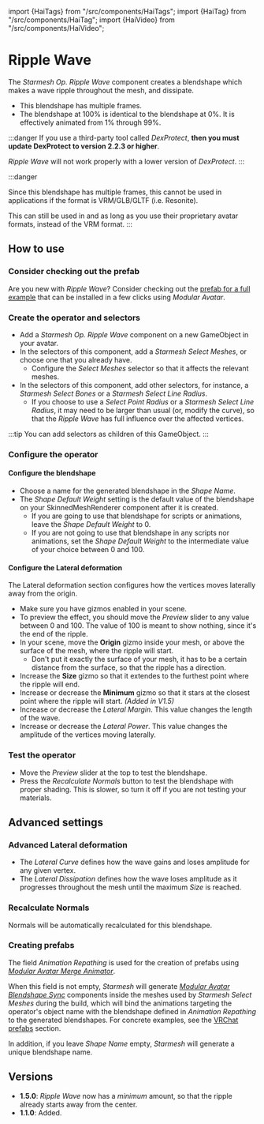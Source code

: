 ﻿import {HaiTags} from "/src/components/HaiTags";
import {HaiTag} from "/src/components/HaiTag";
import {HaiVideo} from "/src/components/HaiVideo";

# Ripple Wave

The *Starmesh Op. Ripple Wave* component creates a blendshape which makes a wave ripple throughout the mesh, and dissipate.

- This blendshape has multiple frames.
- The blendshape at 100% is identical to the blendshape at 0%. It is effectively animated from 1% through 99%.

<HaiVideo src="../img/xFFl3uUwAj.mp4"></HaiVideo>

:::danger
If you use a third-party tool called *DexProtect*, **then you must update DexProtect to version 2.2.3 or higher**.

*Ripple Wave* will not work properly with a lower version of *DexProtect*.
:::

:::danger
<HaiTags>
<HaiTag notCompatibleWithGltf={true} />
</HaiTags>

Since this blendshape has multiple frames, this cannot be used in applications if the format is VRM/GLB/GLTF (i.e. Resonite).

This can still be used in <HaiTag compatibleWithVNyan={true} short={true} /> and <HaiTag compatibleWithWarudo={true} short={true} />
as long as you use their proprietary avatar formats, instead of the VRM format.
:::

## How to use

### Consider checking out the prefab

Are you new with *Ripple Wave*? Consider checking out the <HaiTag requiresVRChat={true} short={true} /> [prefab for a full example](../prefabs/vrc#ripple-wave-back-sample-prefabs)
that can be installed in a few clicks using *Modular Avatar*.

### Create the operator and selectors

- Add a *Starmesh Op. Ripple Wave* component on a new GameObject in your avatar.
- In the selectors of this component, add a *Starmesh Select Meshes*, or choose one that you already have.
    - Configure the *Select Meshes* selector so that it affects the relevant meshes.
- In the selectors of this component, add other selectors, for instance, a *Starmesh Select Bones* or a *Starmesh Select Line Radius*.
    - If you choose to use a *Select Point Radius* or a *Starmesh Select Line Radius*, it may need to be larger than usual (or, modify the curve),
      so that the *Ripple Wave* has full influence over the affected vertices.

:::tip
You can add selectors as children of this GameObject.
:::

### Configure the operator

#### Configure the blendshape
- Choose a name for the generated blendshape in the *Shape Name*.
- The *Shape Default Weight* setting is the default value of the blendshape on your SkinnedMeshRenderer component after it is created.
    - If you are going to use that blendshape for scripts or animations, leave the *Shape Default Weight* to 0.
    - If you are not going to use that blendshape in any scripts nor animations, set the *Shape Default Weight* to the intermediate value of your choice between 0 and 100.

#### Configure the Lateral deformation

The Lateral deformation section configures how the vertices moves laterally away from the origin.

- Make sure you have gizmos enabled in your scene.
- To preview the effect, you should move the *Preview* slider to any value between 0 and 100. The value of 100 is meant to show nothing, since it's the end of the ripple.
- In your scene, move the **Origin** gizmo inside your mesh, or above the surface of the mesh, where the ripple will start.
  - Don't put it exactly the surface of your mesh, it has to be a certain distance from the surface, so that the ripple has a direction.
- Increase the **Size** gizmo so that it extendes to the furthest point where the ripple will end.
- Increase or decrease the **Minimum** gizmo so that it stars at the closest point where the ripple will start. *(Added in V1.5)*
- Increase or decrease the *Lateral Margin*. This value changes the length of the wave.
- Increase or decrease the *Lateral Power*. This value changes the amplitude of the vertices moving laterally.

### Test the operator

- Move the *Preview* slider at the top to test the blendshape.
- Press the *Recalculate Normals* button to test the blendshape with proper shading. This is slower, so turn it off if you are not testing your materials.

## Advanced settings

### Advanced Lateral deformation

- The *Lateral Curve* defines how the wave gains and loses amplitude for any given vertex.
- The *Lateral Dissipation* defines how the wave loses amplitude as it progresses throughout the mesh until the maximum *Size* is reached.

### Recalculate Normals

Normals will be automatically recalculated for this blendshape.

### Creating prefabs

<HaiTags>
<HaiTag requiresVRChat={true} />
</HaiTags>

The field *Animation Repathing* is used for the creation of <HaiTag requiresVRChat={true} short={true} /> prefabs using *[Modular Avatar Merge Animator](https://modular-avatar.nadena.dev/docs/reference/merge-animator)*.

When this field is not empty, *Starmesh* will generate *[Modular Avatar Blendshape Sync](https://modular-avatar.nadena.dev/docs/reference/blendshape-sync)* components inside the meshes
used by *Starmesh Select Meshes* during the build, which will bind the animations targeting the operator's object name with the blendshape defined
in *Animation Repathing* to the generated blendshapes. For concrete examples, see the [VRChat prefabs](../prefabs) section.

In addition, if you leave *Shape Name* empty, *Starmesh* will generate a unique blendshape name.

## Versions

- **1.5.0**: *Ripple Wave* now has a *minimum* amount, so that the ripple already starts away from the center.
- **1.1.0**: Added.
